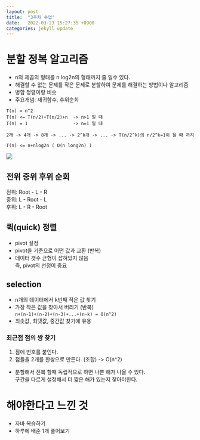 ```yaml
---
layout: post
title:  "3주차 수업"
date:   2022-03-23 15:27:35 +0900
categories: jekyll update
---
```


# 분할 정복 알고리즘
* n의 제곱의 형태를 n log2n의 형태까지 줄 일수 있다.
* 해결할 수 없는 문제를 작은 문제로 분할하여 문제를 해결하는 방법이나 알고리즘
* 병합 정렬이랑 비슷
* 주요개념: 재귀함수, 후위순회
```
T(n) = n^2  
T(n) <= T(n/2)+T(n/2)+n  -> n>1 일 때
T(n) = 1                 -> n=1 일 때

2개 -> 4개 -> 8개 -> ... -> 2^k개 -> ... -> T(n/2^k)의 n/2^k=1이 될 때 까지

T(n) <= n+nlog2n ( O(n long2n) )
```
![](https://static.podo-dev.com/blogs/images/2019/07/10/origin/TZ6DJE181224235510.PNG)

## 전위 중위 후위 순회
전위: Root - L - R  
중위: L - Root - L  
후위: L - R - Root

## 퀵(quick) 정렬
* pivot 설정
* pivot을 기준으로 어떤 값과 교환 (반복)
* 데이터 갯수 균형이 잡혀있지 않음  
즉, pivot의 선정이 중요

## selection
* n개의 데이터에서 k번째 작은 값 찾기
* 가장 작은 값을 찾아서 버리기 (반복)  
`n+(n-1)+(n-2)+(n-3)+...+(n-k) = O(n^2)`
* 최솟값, 최댓값, 중간값 찾기에 유용

### 최근접 점의 쌍 찾기
1. 점에 번호를 붙인다.
2. 점들을 2개를 한쌍으로 만든다. (조합) -> O(n^2)
* 분할해서 전복 할때 독립적으로 하면 나쁜 해가 나올 수 있다.  
구간을 다르게 설정해서 더 짧은 해가 있는지 찾아야한다.



# 해야한다고 느낀 것
* 자바 복습하기
* 하루에 배준 1개 풀어보기
